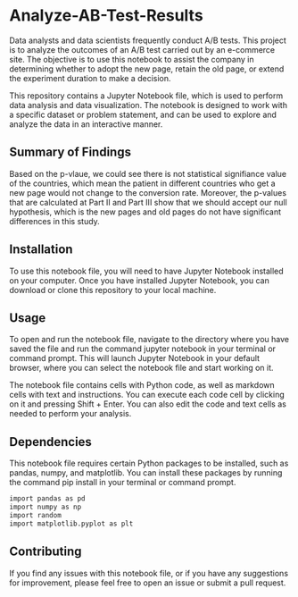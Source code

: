 # Analyze-AB-Test-Results
Data analysts and data scientists frequently conduct A/B tests. This project is to analyze the outcomes of an A/B test carried out by an e-commerce site. The objective is to use this notebook to assist the company in determining whether to adopt the new page, retain the old page, or extend the experiment duration to make a decision.

This repository contains a Jupyter Notebook file, which is used to perform data analysis and data visualization. The notebook is designed to work with a specific dataset or problem statement, and can be used to explore and analyze the data in an interactive manner.

## Summary of Findings
Based on the p-vlaue, we could see there is not statistical signifiance value of the countries, which mean the patient in different countries who get a new page would not change to the conversion rate. Moreover, the p-values that are calculated at Part II and Part III show that we should accept our null hypothesis, which is the new pages and old pages do not have significant differences in this study.

## Installation
To use this notebook file, you will need to have Jupyter Notebook installed on your computer. Once you have installed Jupyter Notebook, you can download or clone this repository to your local machine.

## Usage

To open and run the notebook file, navigate to the directory where you have saved the file and run the command jupyter notebook in your terminal or command prompt. This will launch Jupyter Notebook in your default browser, where you can select the notebook file and start working on it.

The notebook file contains cells with Python code, as well as markdown cells with text and instructions. You can execute each code cell by clicking on it and pressing Shift + Enter. You can also edit the code and text cells as needed to perform your analysis.

## Dependencies

This notebook file requires certain Python packages to be installed, such as pandas, numpy, and matplotlib. You can install these packages by running the command pip install <package-name> in your terminal or command prompt.

 ```bash
import pandas as pd
import numpy as np
import random
import matplotlib.pyplot as plt
```

## Contributing
If you find any issues with this notebook file, or if you have any suggestions for improvement, please feel free to open an issue or submit a pull request.
